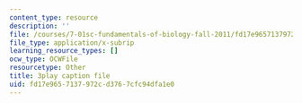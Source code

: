 ```yaml
---
content_type: resource
description: ''
file: /courses/7-01sc-fundamentals-of-biology-fall-2011/fd17e9657137972cd3767cfc94dfa1e0_K5n0BMKZR_Q.srt
file_type: application/x-subrip
learning_resource_types: []
ocw_type: OCWFile
resourcetype: Other
title: 3play caption file
uid: fd17e965-7137-972c-d376-7cfc94dfa1e0
---
```

